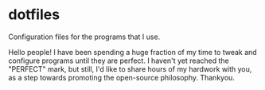 # dotfiles
Configuration files for the programs that I use.

Hello people! I have been spending a huge fraction of my time to tweak and configure programs until they are perfect. I haven't yet reached the "PERFECT" mark, but still, I'd like to share hours of my hardwork with you, as a step towards promoting the open-source philosophy.
Thankyou.
